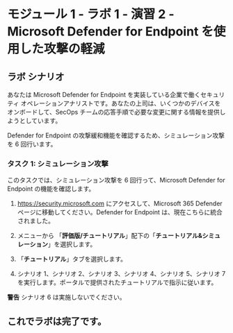 ﻿# モジュール 1 - ラボ 1 - 演習 2 - Microsoft Defender for Endpoint を使用した攻撃の軽減

## ラボ シナリオ

あなたは Microsoft Defender for Endpoint を実装している企業で働くセキュリティ オペレーションアナリストです。あなたの上司は、いくつかのデバイスをオンボードして、SecOps チームの応答手順で必要な変更に関する情報を提供しようとしています。

Defender for Endpoint の攻撃緩和機能を確認するため、シミュレーション攻撃を 6 回行います。

### タスク 1: シミュレーション攻撃

このタスクでは、シミュレーション攻撃を 6 回行って、Microsoft Defender for Endpoint の機能を確認します。

1. https://security.microsoft.com にアクセスして、Microsoft 365 Defender ページに移動してください。Defender for Endpoint は、現在こちらに統合されました。

2. メニューから 「**評価版/チュートリアル**」配下の「**チュートリアル&シミュレーション**」を選択します。

3. 「**チュートリアル**」タブを選択します。

4. シナリオ 1、シナリオ 2、シナリオ 3、シナリオ 4、シナリオ 5、シナリオ 7 を実行します。ポータルで提供されたチュートリアルで指示に従います。

**警告** シナリオ 6 は実施しないでください。

## これでラボは完了です。
